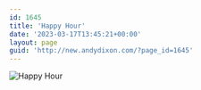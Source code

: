 ```yaml
---
id: 1645
title: 'Happy Hour'
date: '2023-03-17T13:45:21+00:00'
layout: page
guid: 'http://new.andydixon.com/?page_id=1645'
---
```


![Happy Hour](https://i0.wp.com/assets.g8x2.ldn.idrivee2-23.com/posters/Happy%20Hour%2001.jpg?w=1200&ssl=1 "Happy Hour")